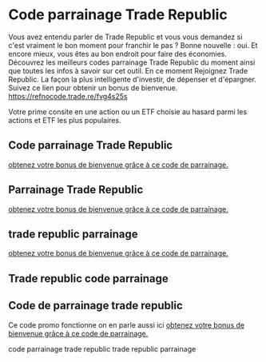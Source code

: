 # Code parrainage Trade Republic

Vous avez entendu parler de Trade Republic et vous vous demandez si c'est vraiment le bon moment pour franchir le pas ?
Bonne nouvelle : oui. Et encore mieux, vous êtes au bon endroit pour faire des économies. 
Découvrez les meilleurs codes parrainage Trade Republic du moment ainsi que toutes les infos à savoir sur cet outil. 
En ce moment Rejoignez Trade Republic. La façon la plus intelligente d'investir, de dépenser et d'épargner. 
Suivez ce lien pour obtenir un bonus de bienvenue. https://refnocode.trade.re/fvg4s25s

Votre prime consite en une action ou un ETF choisie au hasard parmi les actions et ETF les plus populaires.

## Code parrainage Trade Republic  
[obtenez votre bonus de bienvenue grâce à ce code de parrainage.](https://refnocode.trade.re/fvg4s25s)  

## Parrainage Trade Republic 
[obtenez votre bonus de bienvenue grâce à ce code de parrainage.](https://refnocode.trade.re/fvg4s25s)  

## trade republic parrainage​
[obtenez votre bonus de bienvenue grâce à ce code de parrainage.](https://refnocode.trade.re/fvg4s25s)  

## Trade republic code parrainage​

## Code de parrainage trade republic​



Ce code promo fonctionne on en parle aussi ici [obtenez votre bonus de bienvenue grâce à ce code de parrainage.](https://refnocode.trade.re/fvg4s25s)

code parrainage trade republic​
trade republic parrainage​


